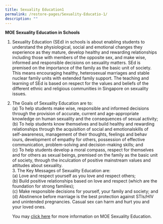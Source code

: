 ```yaml
---
title: Sexuality Education1
permalink: /restore-pages/Sexuality-Educatio-1/
description: ""
---
```

<b>MOE Sexuality Education in Schools</b><br/>
1.	Sexuality Education (SEd) in schools is about enabling students to understand the physiological, social and emotional changes they 
experience as they mature, develop healthy and rewarding relationships including those with members of the opposite sex, and
make wise, informed and responsible decisions on sexuality matters. SEd is premised on the importance of the family as the basic 
unit of society. This means encouraging healthy, heterosexual marriages and stable nuclear family units with extended family support. 
The teaching and learning of SEd is based on respect for the values and beliefs of the different ethnic and religious communities in 
Singapore on sexuality issues.<br/>

2. The Goals of Sexuality Education are to:<br/>
     (a)	  To help students make wise, responsible and informed decisions through the provision of accurate, current and age-appropriate knowledge on human sexuality and the consequences of sexual activity;<br/>
     (b)      To help students know themselves and build healthy and rewarding relationships through the acquisition of social and emotionalskills of self-awareness, management of their thoughts, feelings and behav iours, development of empathy for others, possession of effective communication, problem-solving and decision-making skills; and<br/>
     (c)       To help students develop a moral compass, respect for themselves and for others as sexual beings, premised on the family as the basic unit of society, through the inculcation of positive mainstream values and attitudes about sexuality.<br/>
	3. The Key Messages of Sexuality Education are:<br/>
    (a)	  Love and respect yourself as you love and respect others;<br/>
    (b)	  Build positive relationships based on love and respect (which are the foundation for strong families);<br/>
    (c)	  Make responsible decisions for yourself, your family and society; and<br/>
    (d)      Abstinence before marriage is the best protection against STIs/HIV and unintended pregnancies. Casual sex can harm and hurt
            	  you and your loved ones.<br/>
								
	You may [click here](https://www.moe.gov.sg/education-in-sg/our-programmes/sexuality-education) for more information on MOE Sexuality Education.